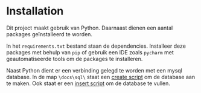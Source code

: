 # Installation

Dit project maakt gebruik van Python. Daarnaast dienen een aantal packages geïnstalleerd te worden.

In het `requirements.txt` bestand staan de dependencies. Installeer deze packages met behulp van `pip` of gebruik een IDE zoals `pycharm` met geautomatiseerde tools om de packages te installeren.

Naast Python dient er een verbinding gelegd te worden met een mysql database. 
In de map `\docs\sql\` staat een [create script](/docs/sql/create.sql) om de database aan te maken. 
Ook staat er een [insert script](/docs/sql/insert.sql) om de database te vullen.